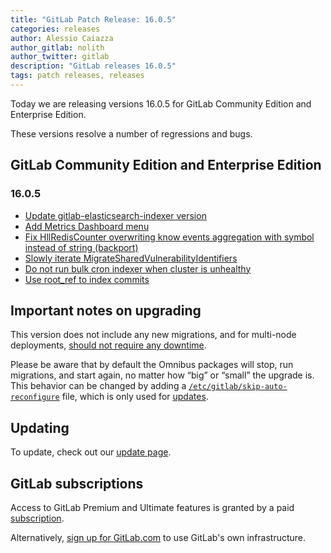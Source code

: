 ```yaml
---
title: "GitLab Patch Release: 16.0.5"
categories: releases
author: Alessio Caiazza
author_gitlab: nolith
author_twitter: gitlab
description: "GitLab releases 16.0.5"
tags: patch releases, releases
---
```


<!-- For detailed instructions on how to complete this, please see https://gitlab.com/gitlab-org/release/docs/-/blob/master/general/patch/blog-post.md -->

Today we are releasing versions 16.0.5 for GitLab Community Edition and Enterprise Edition.

These versions resolve a number of regressions and bugs.

## GitLab Community Edition and Enterprise Edition

### 16.0.5

* [Update gitlab-elasticsearch-indexer version](https://gitlab.com/gitlab-org/gitlab/-/merge_requests/122335)
* [Add Metrics Dashboard menu](https://gitlab.com/gitlab-org/gitlab/-/merge_requests/122995)
* [Fix HllRedisCounter overwriting know events aggregation with symbol instead of string (backport)](https://gitlab.com/gitlab-org/gitlab/-/merge_requests/123155)
* [Slowly iterate MigrateSharedVulnerabilityIdentifiers](https://gitlab.com/gitlab-org/gitlab/-/merge_requests/122859)
* [Do not run bulk cron indexer when cluster is unhealthy](https://gitlab.com/gitlab-org/gitlab/-/merge_requests/123699)
* [Use root_ref to index commits](https://gitlab.com/gitlab-org/gitlab/-/merge_requests/123524)

## Important notes on upgrading

This version does not include any new migrations, and for multi-node deployments, [should not require any downtime](https://docs.gitlab.com/ee/update/#upgrading-without-downtime).

Please be aware that by default the Omnibus packages will stop, run migrations,
and start again, no matter how “big” or “small” the upgrade is. This behavior
can be changed by adding a [`/etc/gitlab/skip-auto-reconfigure`](http://docs.gitlab.com/omnibus/update/README.html) file,
which is only used for [updates](https://docs.gitlab.com/omnibus/update/README.html).

## Updating

To update, check out our [update page](/update/).

## GitLab subscriptions

Access to GitLab Premium and Ultimate features is granted by a paid [subscription](/pricing/).

Alternatively, [sign up for GitLab.com](https://gitlab.com/users/sign_in)
to use GitLab's own infrastructure.
